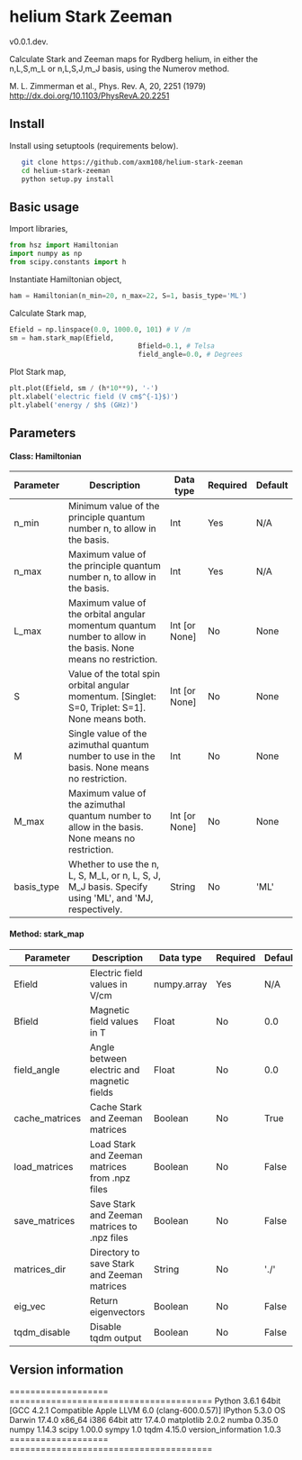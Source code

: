 helium Stark Zeeman
===============

v0.0.1.dev.

Calculate Stark and Zeeman maps for Rydberg helium, in either the n,L,S,m_L or n,L,S,J,m_J basis, using the
Numerov method.

M. L. Zimmerman et al., Phys. Rev. A, 20, 2251 (1979)
http://dx.doi.org/10.1103/PhysRevA.20.2251

Install
-------

Install using setuptools (requirements below).

```bash
   git clone https://github.com/axm108/helium-stark-zeeman
   cd helium-stark-zeeman
   python setup.py install
```

Basic usage
-------
Import libraries,
```python
from hsz import Hamiltonian
import numpy as np
from scipy.constants import h
```
Instantiate Hamiltonian object,
```python
ham = Hamiltonian(n_min=20, n_max=22, S=1, basis_type='ML')
```
Calculate Stark map,
```python
Efield = np.linspace(0.0, 1000.0, 101) # V /m
sm = ham.stark_map(Efield,
								Bfield=0.1, # Telsa
								field_angle=0.0, # Degrees
```
Plot Stark map,
```python
plt.plot(Efield, sm / (h*10**9), '-')
plt.xlabel('electric field (V cm$^{-1}$)')
plt.ylabel('energy / $h$ (GHz)')
```

Parameters
-------

#### Class: Hamiltonian
| Parameter  | Description | Data type | Required | Default |
| ------------ | ------------ | ------------ | ------------ | ------------ |
| n_min | Minimum value of the principle quantum number n, to allow in the basis. | Int | Yes | N/A |
| n_max | Maximum value of the principle quantum number n, to allow in the basis. | Int | Yes | N/A |
| L_max | Maximum value of the orbital angular momentum quantum number to allow in the basis. None means no restriction. | Int [or None] | No | None |
| S | Value of the total spin orbital angular momentum. [Singlet: S=0, Triplet: S=1]. None means both.  | Int [or None] | No | None |
| M | Single value of the azimuthal quantum number to use in the basis. None means no restriction. | Int | No | None |
| M_max | Maximum value of the azimuthal quantum number to allow in the basis. None means no restriction. | Int [or None] | No | None |
| basis_type | Whether to use the n, L, S, M_L, or n, L, S, J, M_J basis. Specify using 'ML', and 'MJ, respectively. | String | No | 'ML' |

#### Method: stark_map
| Parameter  | Description | Data type | Required | Default |
| ------------ | ------------ | ------------ | ------------ | ------------ |
| Efield  | Electric field values in V/cm | numpy.array | Yes  | N/A |
| Bfield  | Magnetic field values in T  | Float  | No  | 0.0 |
| field_angle | Angle between electric and magnetic fields | Float | No | 0.0 |
| cache_matrices | Cache Stark and Zeeman matrices | Boolean | No | True |
| load_matrices | Load Stark and Zeeman matrices from .npz files | Boolean | No | False |
| save_matrices | Save Stark and Zeeman matrices to .npz files | Boolean | No | False |
| matrices_dir | Directory to save Stark and Zeeman matrices | String | No | './' |
| eig_vec | Return eigenvectors | Boolean | No | False |
| tqdm_disable | Disable tqdm output | Boolean | No | False |

Version information
-------------------

===================  =======================================
Python               3.6.1 64bit [GCC 4.2.1 Compatible Apple LLVM 6.0 (clang-600.0.57)]
IPython              5.3.0
OS                   Darwin 17.4.0 x86_64 i386 64bit
attr                 17.4.0
matplotlib           2.0.2
numba                0.35.0
numpy                1.14.3
scipy                1.00.0
sympy                1.0
tqdm                 4.15.0
version_information  1.0.3
===================  =======================================